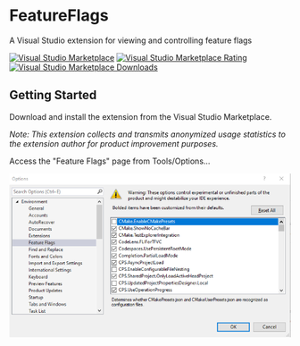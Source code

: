 # FeatureFlags
A Visual Studio extension for viewing and controlling feature flags

[![Visual Studio Marketplace](http://vsmarketplacebadge.apphb.com/version/PaulHarrington.FeatureFlagsExtension.svg)](https://marketplace.visualstudio.com/items?itemName=PaulHarrington.FeatureFlagsExtension)
[![Visual Studio Marketplace Rating](http://vsmarketplacebadge.apphb.com/rating-star/PaulHarrington.FeatureFlagsExtension.svg)](https://marketplace.visualstudio.com/items?itemName=PaulHarrington.FeatureFlagsExtension)
[![Visual Studio Marketplace Downloads](http://vsmarketplacebadge.apphb.com/downloads-short/PaulHarrington.FeatureFlagsExtension.svg)](https://marketplace.visualstudio.com/items?itemName=PaulHarrington.FeatureFlagsExtension)

## Getting Started
Download and install the extension from the Visual Studio Marketplace.

_Note: This extension collects and transmits anonymized usage statistics to the extension author for product improvement purposes._

Access the "Feature Flags" page from Tools/Options...

![Feature Flags](marketplace/images/FeatureFlagsToolsOptions.png)
